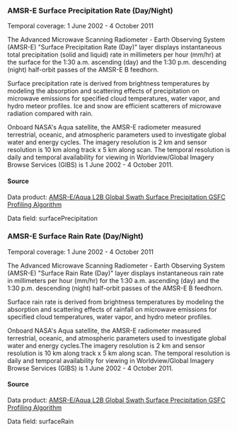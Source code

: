 ### AMSR-E Surface Precipitation Rate (Day/Night)
Temporal coverage: 1 June 2002 - 4 October 2011

The Advanced Microwave Scanning Radiometer - Earth Observing System (AMSR-E) "Surface Precipitation Rate (Day)" layer displays instantaneous total precipitation (solid and liquid) rate in millimeters per hour (mm/hr) at the surface for the 1:30 a.m. ascending (day) and the 1:30 p.m. descending (night) half-orbit passes of the AMSR-E B feedhorn.

Surface precipitation rate is derived from brightness temperatures by modeling the absorption and scattering effects of precipitation on microwave emissions for specified cloud temperatures, water vapor, and hydro meteor profiles. Ice and snow are efficient scatterers of microwave radiation compared with rain.

Onboard NASA's Aqua satellite, the AMSR-E radiometer measured terrestrial, oceanic, and atmospheric parameters used to investigate global water and energy cycles. The imagery resolution is 2 km and sensor resolution is 10 km along track x 5 km along scan. The temporal resolution is daily and temporal availability for viewing in Worldview/Global Imagery Browse Services (GIBS) is 1 June 2002 - 4 October 2011.

#### Source
Data product: [AMSR-E/Aqua L2B Global Swath Surface Precipitation GSFC Profiling Algorithm](http://nsidc.org/data/ae_rain)

Data field: surfacePrecipitation

### AMSR-E Surface Rain Rate (Day/Night)
Temporal coverage: 1 June 2002 - 4 October 2011

The Advanced Microwave Scanning Radiometer - Earth Observing System (AMSR-E) "Surface Rain Rate (Day)" layer displays instantaneous rain rate in millimeters per hour (mm/hr) for the 1:30 a.m. ascending (day) and the 1:30 p.m. descending (night) half-orbit passes of the AMSR-E B feedhorn.

Surface rain rate is derived from brightness temperatures by modeling the absorption and scattering effects of rainfall on microwave emissions for specified cloud temperatures, water vapor, and hydro meteor profiles.

Onboard NASA's Aqua satellite, the AMSR-E radiometer measured terrestrial, oceanic, and atmospheric parameters used to investigate global water and energy cycles.The imagery resolution is 2 km and sensor resolution is 10 km along track x 5 km along scan. The temporal resolution is daily and temporal availability for viewing in Worldview/Global Imagery Browse Services (GIBS) is 1 June 2002 - 4 October 2011.

#### Source
Data product: [AMSR-E/Aqua L2B Global Swath Surface Precipitation GSFC Profiling Algorithm](http://nsidc.org/data/ae_rain)

Data field: surfaceRain
